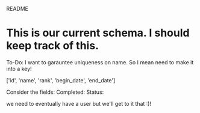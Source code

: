 README

# This is our current schema. I should keep track of this.
To-Do: 
I want to garauntee uniqueness on name. So I mean need to make it into a key!

['id', 'name', 'rank', 'begin_date', 'end_date']

Consider the fields:
Completed: 
Status:

we need to eventually have a user but we'll get to it that :)! 
